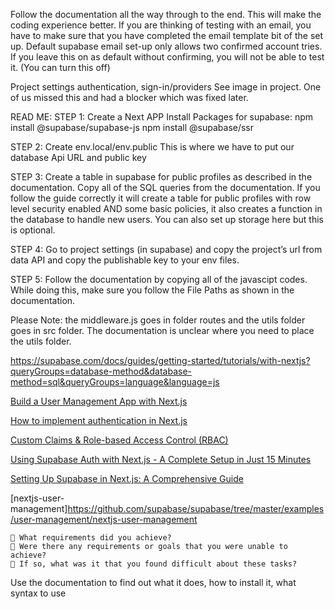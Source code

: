 
Follow the documentation all the way through to the end. This will make the coding experience better. If you are thinking of testing with an email, you have to make sure that you have completed the email template bit of the set up. 
Default supabase email set-up only allows two confirmed account tries. If you leave this on as default without confirming, you will not be able to test it. (You can turn this off)

Project settings authentication, sign-in/providers
See image in project. 
One of us missed this and had a blocker which was fixed later. 

READ ME:
STEP 1: Create a Next APP 
Install Packages for supabase:
	npm install @supabase/supabase-js
npm install @supabase/ssr

STEP 2: Create env.local/env.public
This is where we have to put our database Api URL and public key

STEP 3: Create a table in supabase for public profiles as described in the documentation. Copy all of the SQL queries from the documentation.
If you follow the guide correctly it will create a table for public profiles with row level security enabled AND some basic policies, it also creates a function in the database to handle new users. You can also set up storage here but this is optional.

STEP 4: Go to project settings (in supabase) and copy the project’s url from data API and copy the publishable key to your env files.

STEP 5: Follow the documentation by copying all of the javascipt codes. While doing this, make sure you follow the File Paths as shown in the documentation. 

Please Note: the middleware.js goes in folder routes and the utils folder goes in src folder. The documentation is unclear where you need to place the utils folder. 



https://supabase.com/docs/guides/getting-started/tutorials/with-nextjs?queryGroups=database-method&database-method=sql&queryGroups=language&language=js

[Build a User Management App with Next.js](https://supabase.com/docs/guides/getting-started/tutorials/with-nextjs?queryGroups=database-method&database-method=sql&queryGroups=language&language=js)

[How to implement authentication in Next.js](https://nextjs.org/docs/pages/guides/authentication)

[Custom Claims & Role-based Access Control (RBAC)](https://supabase.com/docs/guides/database/postgres/custom-claims-and-role-based-access-control-rbac)



[Using Supabase Auth with Next.js - A Complete Setup in Just 15 Minutes](https://www.zestminds.com/blog/supabase-auth-nextjs-setup-guide/)


[Setting Up Supabase in Next.js: A Comprehensive Guide](https://yagyaraj234.medium.com/setting-up-supabase-in-next-js-a-comprehensive-guide-78fc6d0d738c)


[nextjs-user-management]https://github.com/supabase/supabase/tree/master/examples/user-management/nextjs-user-management



    🎯 What requirements did you achieve?
    🎯 Were there any requirements or goals that you were unable to achieve?
    🎯 If so, what was it that you found difficult about these tasks?

Use the documentation to find out what it does, how to install it, what syntax to use
